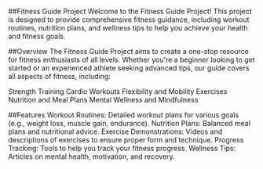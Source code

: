 ##Fitness Guide Project
Welcome to the Fitness Guide Project! This project is designed to provide comprehensive fitness guidance, including workout routines, nutrition plans, and wellness tips to help you achieve your health and fitness goals.

##Overview
The Fitness Guide Project aims to create a one-stop resource for fitness enthusiasts of all levels. Whether you're a beginner looking to get started or an experienced athlete seeking advanced tips, our guide covers all aspects of fitness, including:

Strength Training
Cardio Workouts
Flexibility and Mobility Exercises
Nutrition and Meal Plans
Mental Wellness and Mindfulness


##Features
Workout Routines: Detailed workout plans for various goals (e.g., weight loss, muscle gain, endurance).
Nutrition Plans: Balanced meal plans and nutritional advice.
Exercise Demonstrations: Videos and descriptions of exercises to ensure proper form and technique.
Progress Tracking: Tools to help you track your fitness progress.
Wellness Tips: Articles on mental health, motivation, and recovery.
